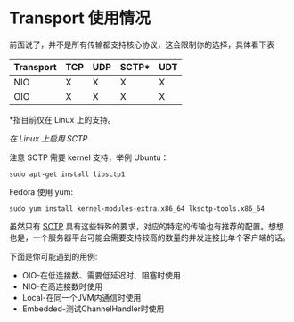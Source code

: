 Transport 使用情况
====

前面说了，并不是所有传输都支持核心协议，这会限制你的选择，具体看下表

Transport | TCP | UDP | SCTP*  |UDT
-------- | -------| ---- |---|---
NIO  | X  | X  | X  | X
OIO  | X  | X  | X  | X

*指目前仅在 Linux 上的支持。

*在 Linux 上启用 SCTP*

注意 SCTP 需要 kernel 支持，举例
Ubuntu：

```shell
sudo apt-get install libsctp1
```

Fedora 使用 yum:

```sehll
sudo yum install kernel-modules-extra.x86_64 lksctp-tools.x86_64
```

虽然只有 [SCTP](http://www.ietf.org/rfc/rfc2960.txt) 具有这些特殊的要求，对应的特定的传输也有推荐的配置。想想也是，一个服务器平台可能会需要支持较高的数量的并发连接比单个客户端的话。

下面是你可能遇到的用例:

* OIO-在低连接数、需要低延迟时、阻塞时使用
* NIO-在高连接数时使用
* Local-在同一个JVM内通信时使用
* Embedded-测试ChannelHandler时使用

